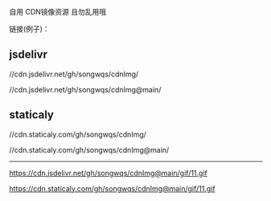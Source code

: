 自用 CDN镜像资源  且勿乱用哦

链接(例子)：

## jsdelivr
//cdn.jsdelivr.net/gh/songwqs/cdnImg/

//cdn.jsdelivr.net/gh/songwqs/cdnImg@main/
## staticaly
//cdn.staticaly.com/gh/songwqs/cdnImg/

//cdn.staticaly.com/gh/songwqs/cdnImg@main/
___________________________________________________________________________

https://cdn.jsdelivr.net/gh/songwqs/cdnImg@main/gif/11.gif

https://cdn.staticaly.com/gh/songwqs/cdnImg@main/gif/11.gif
      
